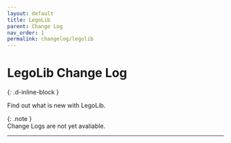 ```yaml
---
layout: default
title: LegoLib
parent: Change Log
nav_order: 1
permalink: changelog/legolib
---
```

# LegoLib Change Log  
{: .d-inline-block }  

Find out what is new with LegoLib.  

{: .note }  
Change Logs are not yet avaliable.  


---


